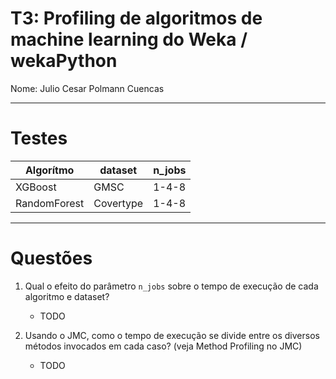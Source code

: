 # T3: Profiling de algoritmos de machine learning do Weka / wekaPython  

Nome: Julio Cesar Polmann Cuencas 

---

# Testes 
| Algorítmo  | dataset | n_jobs |
|---|---|---|
| XGBoost | GMSC | 1-4-8 |
| RandomForest | Covertype | 1-4-8 |


---
# Questões
1. Qual o efeito do parâmetro `n_jobs` sobre o tempo de execução de cada algoritmo e dataset?
    - TODO

2. Usando o JMC, como o tempo de execução se divide entre os diversos métodos invocados em cada caso? (veja Method Profiling no JMC)
    - TODO
